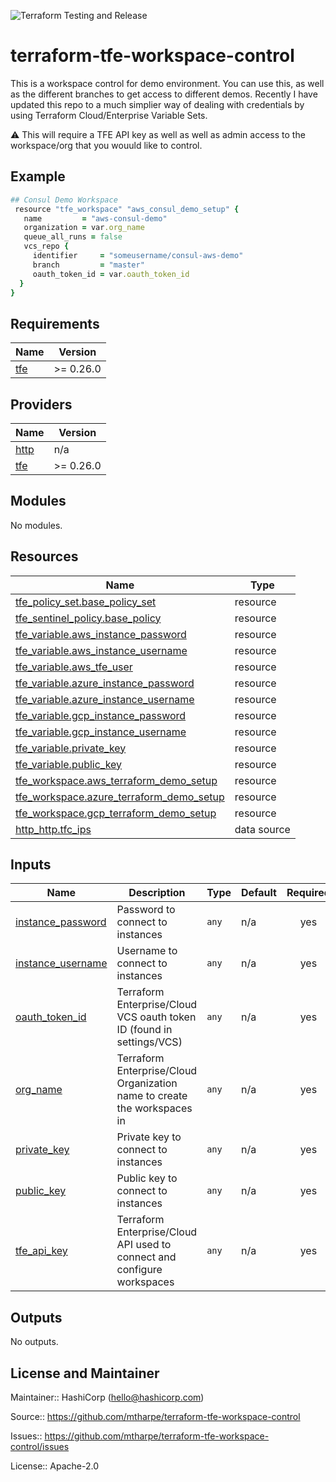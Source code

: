 ![Terraform Testing and Release](https://github.com/mtharpe/terraform-tfe-workspace-control/workflows/Terraform%20Testing%20and%20Release/badge.svg)

# terraform-tfe-workspace-control
This is a workspace control for demo environment. You can use this, as well as the different branches to get access to different demos. Recently I have updated this repo to a much simplier way of dealing with credentials by using Terraform Cloud/Enterprise Variable Sets.

:warning: This will require a TFE API key as well as well as admin access to the workspace/org that you wouuld like to control.

## Example

```ruby
## Consul Demo Workspace
 resource "tfe_workspace" "aws_consul_demo_setup" {
   name         = "aws-consul-demo"
   organization = var.org_name
   queue_all_runs = false
   vcs_repo {
     identifier     = "someusername/consul-aws-demo"
     branch         = "master"
     oauth_token_id = var.oauth_token_id
  }
}
```

## Requirements

| Name | Version |
|------|---------|
| <a name="requirement_tfe"></a> [tfe](#requirement\_tfe) | >= 0.26.0 |

## Providers

| Name | Version |
|------|---------|
| <a name="provider_http"></a> [http](#provider\_http) | n/a |
| <a name="provider_tfe"></a> [tfe](#provider\_tfe) | >= 0.26.0 |

## Modules

No modules.

## Resources

| Name | Type |
|------|------|
| [tfe_policy_set.base_policy_set](https://registry.terraform.io/providers/hashicorp/tfe/latest/docs/resources/policy_set) | resource |
| [tfe_sentinel_policy.base_policy](https://registry.terraform.io/providers/hashicorp/tfe/latest/docs/resources/sentinel_policy) | resource |
| [tfe_variable.aws_instance_password](https://registry.terraform.io/providers/hashicorp/tfe/latest/docs/resources/variable) | resource |
| [tfe_variable.aws_instance_username](https://registry.terraform.io/providers/hashicorp/tfe/latest/docs/resources/variable) | resource |
| [tfe_variable.aws_tfe_user](https://registry.terraform.io/providers/hashicorp/tfe/latest/docs/resources/variable) | resource |
| [tfe_variable.azure_instance_password](https://registry.terraform.io/providers/hashicorp/tfe/latest/docs/resources/variable) | resource |
| [tfe_variable.azure_instance_username](https://registry.terraform.io/providers/hashicorp/tfe/latest/docs/resources/variable) | resource |
| [tfe_variable.gcp_instance_password](https://registry.terraform.io/providers/hashicorp/tfe/latest/docs/resources/variable) | resource |
| [tfe_variable.gcp_instance_username](https://registry.terraform.io/providers/hashicorp/tfe/latest/docs/resources/variable) | resource |
| [tfe_variable.private_key](https://registry.terraform.io/providers/hashicorp/tfe/latest/docs/resources/variable) | resource |
| [tfe_variable.public_key](https://registry.terraform.io/providers/hashicorp/tfe/latest/docs/resources/variable) | resource |
| [tfe_workspace.aws_terraform_demo_setup](https://registry.terraform.io/providers/hashicorp/tfe/latest/docs/resources/workspace) | resource |
| [tfe_workspace.azure_terraform_demo_setup](https://registry.terraform.io/providers/hashicorp/tfe/latest/docs/resources/workspace) | resource |
| [tfe_workspace.gcp_terraform_demo_setup](https://registry.terraform.io/providers/hashicorp/tfe/latest/docs/resources/workspace) | resource |
| [http_http.tfc_ips](https://registry.terraform.io/providers/hashicorp/http/latest/docs/data-sources/http) | data source |

## Inputs

| Name | Description | Type | Default | Required |
|------|-------------|------|---------|:--------:|
| <a name="input_instance_password"></a> [instance\_password](#input\_instance\_password) | Password to connect to instances | `any` | n/a | yes |
| <a name="input_instance_username"></a> [instance\_username](#input\_instance\_username) | Username to connect to instances | `any` | n/a | yes |
| <a name="input_oauth_token_id"></a> [oauth\_token\_id](#input\_oauth\_token\_id) | Terraform Enterprise/Cloud VCS oauth token ID (found in settings/VCS) | `any` | n/a | yes |
| <a name="input_org_name"></a> [org\_name](#input\_org\_name) | Terraform Enterprise/Cloud Organization name to create the workspaces in | `any` | n/a | yes |
| <a name="input_private_key"></a> [private\_key](#input\_private\_key) | Private key to connect to instances | `any` | n/a | yes |
| <a name="input_public_key"></a> [public\_key](#input\_public\_key) | Public key to connect to instances | `any` | n/a | yes |
| <a name="input_tfe_api_key"></a> [tfe\_api\_key](#input\_tfe\_api\_key) | Terraform Enterprise/Cloud API used to connect and configure workspaces | `any` | n/a | yes |

## Outputs

No outputs.

## License and Maintainer

Maintainer:: HashiCorp (<hello@hashicorp.com>)

Source:: https://github.com/mtharpe/terraform-tfe-workspace-control

Issues:: https://github.com/mtharpe/terraform-tfe-workspace-control/issues

License:: Apache-2.0